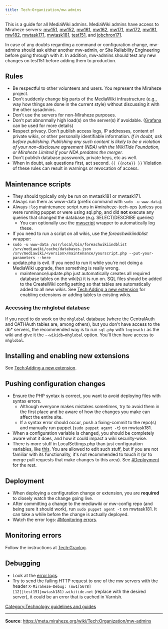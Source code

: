 ```yaml
---
title: Tech:Organization/mw-admins
---
```


This is a guide for all MediaWiki admins. MediaWiki admins have access to Miraheze servers: [mw151](https://meta.miraheze.org/wiki/Tech:Mw151), [mw152](https://meta.miraheze.org/wiki/Tech:Mw152), [mw161](https://meta.miraheze.org/wiki/Tech:Mw161), [mw162](https://meta.miraheze.org/wiki/Tech:Mw162), [mw171](https://meta.miraheze.org/wiki/Tech:Mw171), [mw172](https://meta.miraheze.org/wiki/Tech:Mw172), [mw181](https://meta.miraheze.org/wiki/Tech:Mw181), [mw182](https://meta.miraheze.org/wiki/Tech:Mw182), [mwtask171](https://meta.miraheze.org/wiki/Tech:Mwtask171), [mwtask181](https://meta.miraheze.org/wiki/Tech:Mwtask181), [test151](https://meta.miraheze.org/wiki/Tech:Test151), and [jobchron171](https://meta.miraheze.org/wiki/Tech:Jobchron171).

In case of any doubts regarding a command or configuration change, mw-admins should ask either another mw-admin, or Site Reliability Engineering before going through with it. In addition, mw-admins should test any new changes on test151 before adding them to production.

## Rules 

* Be respectful to other volunteers and users. You represent the Miraheze project.
* Don't suddenly change big parts of the MediaWiki infrastructure (e.g., way how things are done in the current style) without discussing it with the other sysadmins.
* Don't use the servers for non-Miraheze purposes.
* Don't put abnormally high load(s) on the server(s) if avoidable. ([Grafana](https://meta.miraheze.org/wiki/Tech:Grafana) can be used for more details)
* Respect privacy. Don't publish access logs, IP addresses, content of private wikis, or other personally identifiable information. *If in doubt, ask before publishing. Publishing any such content is likely to be a violation of your non-disclosure agreement (NDA) with the WikiTide Foundation, or Miraheze Limited if your NDA predates the merger.*
* Don't publish database passwords, private keys, etc as well.
* When in doubt, ask questions first, act second.
 `{{ {{note}} }}` Violation of these rules can result in warnings or revocation of access.

## Maintenance scripts 

* They should typically only be run on mwtask181 or mwtask171.
* Always run them as www-data (prefix command with `sudo -u www-data`).
* Always `!log` maintenance script runs in #miraheze-tech-ops (unless you were running puppet or were using sql.php, and did **not** execute any queries that changed the database (e.g. SELECT/DESCRIBE queries)
   * You can optionally use the [mwscript](https://meta.miraheze.org/wiki/Tech:MediaWiki_appserver#mwscript) wrapper to automatically log these.
* If you need to run a script on all wikis, use the *foreachwikiindblist* wrapper:
* `sudo -u www-data /usr/local/bin/foreachwikiindblist /srv/mediawiki/cache/databases.json /srv/mediawiki/<version>/maintenance/yourscript.php --put-your-parameters --here`
* update.php is evil. If you need to run it while you're not doing a MediaWiki upgrade, then something is really wrong.
   * maintenance/update.php just automatically creates all required database tables on the wiki(s) it is run on. SQL files should be added to the CreateWiki config setting so that tables are automatically added to all new wikis. See [Tech:Adding a new extension](https://meta.miraheze.org/wiki/Tech:Adding_a_new_extension) for enabling extensions or adding tables to existing wikis.
### Accessing the mhglobal database 

If you need to do work on the `mhglobal` database (where the CentralAuth and OATHAuth tables are, among others), but you don't have access to the db* servers, the recommended way is to run `sql.php` with `loginwiki` as the wiki and give it the `--wikidb=mhglobal` option. You'll then have access to `mhglobal`.

## Installing and enabling new extensions 

See [Tech:Adding a new extension](https://meta.miraheze.org/wiki/Tech:Adding_a_new_extension).

## Pushing configuration changes 

* Ensure the PHP syntax is correct, you want to avoid deploying files with syntax errors.
   * Although everyone makes mistakes sometimes, try to avoid them in the first place and be aware of how the changes you make can affect the entire site.
   * If a syntax error should occur, push a fixing-commit to the repo(s) and manually run puppet (`sudo puppet agent -t`) on mwtask181.
* When a configuration variable is changed, you should be completely aware what it does, and how it could impact a wiki security-wise.
* There is more stuff in LocalSettings.php than just configuration variables, like [this](https://github.com/miraheze/mw-config/blob/d9b720ba7a19fd77d7dc7c08a9e3f640cb6c9b0f/LocalSettings.php#L2905-L3028). You are allowed to edit such stuff, but if you are not familiar with its functionality, it's not recommended to touch it (or to merge pull requests that make changes to this area).
See [#Deployment](#deployment) for the rest.

## Deployment 

* When deploying a configuration change or extension, you are **required** to closely watch the change going live.
* After committing a change to the mediawiki or mw-config repo (and being sure it should work), run `sudo puppet agent -t` on mwtask181. It can take a while before the change is actually deployed.
* Watch the error logs: [#Monitoring errors](#monitoring-errors).

## Monitoring errors 

Follow the instructions at [Tech:Graylog](https://meta.miraheze.org/wiki/Tech:Graylog).

## Debugging 

* Look at the [error logs](#monitoring-errors).
* Try to send the failing HTTP request to one of the mw servers with the header `X-Miraheze-Debug: (mw1[5678][12]|test151|mwtask181).wikitide.net` (replace with the desired server), it could be an error that is cached in Varnish.

[Category:Technology guidelines and guides](https://meta.miraheze.org/wiki/Category:Technology_guidelines_and_guides)

----
**Source**: https://meta.miraheze.org/wiki/Tech:Organization/mw-admins